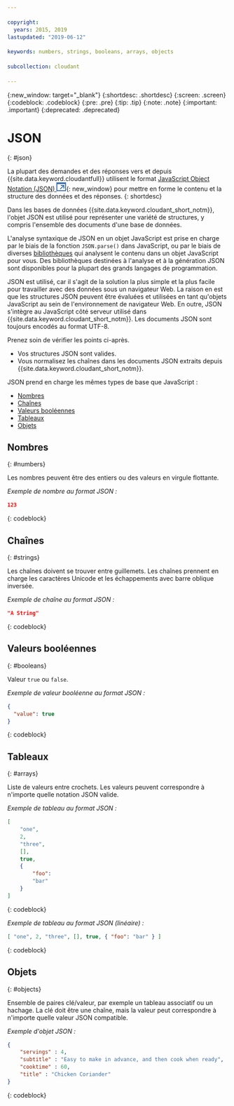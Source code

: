 ```yaml
---

copyright:
  years: 2015, 2019
lastupdated: "2019-06-12"

keywords: numbers, strings, booleans, arrays, objects

subcollection: cloudant

---
```


{:new_window: target="_blank"}
{:shortdesc: .shortdesc}
{:screen: .screen}
{:codeblock: .codeblock}
{:pre: .pre}
{:tip: .tip}
{:note: .note}
{:important: .important}
{:deprecated: .deprecated}

<!-- Acrolinx: 2017-05-10 -->

# JSON
{: #json}

La plupart des demandes et des réponses vers et depuis {{site.data.keyword.cloudantfull}} utilisent le format [JavaScript Object Notation (JSON) ![Icône de lien externe](../images/launch-glyph.svg "Icône de lien externe")](https://en.wikipedia.org/wiki/JSON){: new_window}
pour mettre en forme le contenu et la structure des données et des réponses.
{: shortdesc}

Dans les bases de données {{site.data.keyword.cloudant_short_notm}},
l'objet JSON est utilisé pour représenter une variété de structures, y compris l'ensemble des documents d'une base de données.

L'analyse syntaxique de JSON en un objet JavaScript est prise en charge par le biais de la fonction `JSON.parse()` dans JavaScript,
ou par le biais de diverses [bibliothèques](/docs/services/Cloudant?topic=cloudant-client-libraries#client-libraries)
qui analysent le contenu dans un objet JavaScript pour vous. Des bibliothèques destinées à l'analyse et à la génération JSON sont disponibles pour la plupart des grands langages de programmation.

JSON est utilisé, car il s'agit de la solution la plus simple et la plus facile pour travailler avec des données sous un navigateur Web.
La raison en est que les structures JSON peuvent être évaluées et utilisées en tant qu'objets JavaScript au sein de l'environnement de navigateur Web.
En outre, JSON s'intègre au JavaScript côté serveur utilisé dans {{site.data.keyword.cloudant_short_notm}}.
Les documents JSON sont toujours encodés au format UTF-8.

Prenez soin de vérifier les points ci-après.
-   Vos structures JSON sont valides.
-   Vous normalisez les chaînes dans les documents JSON extraits depuis {{site.data.keyword.cloudant_short_notm}}.

JSON prend en charge les mêmes types de base que JavaScript :

-   [Nombres](#numbers)
-   [Chaînes](#strings)
-   [Valeurs booléennes](#booleans)
-   [Tableaux](#arrays)
-   [Objets](#objects)

## Nombres
{: #numbers}

Les nombres peuvent être des entiers ou des valeurs en virgule flottante.

_Exemple de nombre au format JSON :_

```json
123
```
{: codeblock}

## Chaînes
{: #strings}

Les chaînes doivent se trouver entre guillemets. Les chaînes prennent en charge les caractères Unicode et les échappements avec barre oblique inversée.

_Exemple de chaîne au format JSON :_

```json
"A String"
```
{: codeblock}

## Valeurs booléennes
{: #booleans}

Valeur `true` ou `false`.

_Exemple de valeur booléenne au format JSON :_

```json
{
  "value": true
}
```
{: codeblock}

## Tableaux
{: #arrays}

Liste de valeurs entre crochets. Les valeurs peuvent correspondre à n'importe quelle notation JSON valide.

_Exemple de tableau au format JSON :_

```json
[
    "one",
    2,
    "three",
    [],
    true,
    {
        "foo":
        "bar"
    }
]
```
{: codeblock}

_Exemple de tableau au format JSON (linéaire) :_

```json
[ "one", 2, "three", [], true, { "foo": "bar" } ]
```
{: codeblock}

## Objets
{: #objects}

Ensemble de paires clé/valeur,
par exemple un tableau associatif ou
un hachage.
La clé doit être une chaîne,
mais la valeur peut correspondre à n'importe quelle valeur JSON compatible.

_Exemple d'objet JSON :_

```json
{
    "servings" : 4,
    "subtitle" : "Easy to make in advance, and then cook when ready",
    "cooktime" : 60,
    "title" : "Chicken Coriander"
}
```
{: codeblock}
